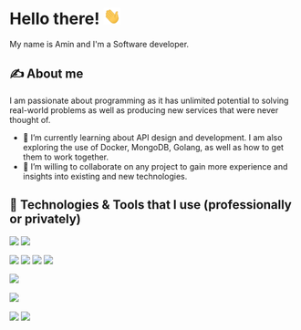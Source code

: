 # Hello there! <img src="https://raw.githubusercontent.com/aminsys/aminsys/main/wave.gif" width="30px">

My name is Amin and I'm a Software developer.

## &#x270d; About me
I am passionate about programming as it has unlimited potential to solving real-world problems as well as producing new services that were never thought of.

- 🌱 I’m currently learning about API design and development. I am also exploring the use of Docker, MongoDB, Golang, as well as how to get them to work together.
- 👯 I’m willing to collaborate on any project to gain more experience and insights into existing and new technologies.

## 🔧 Technologies & Tools that I use (professionally or privately)
![](https://img.shields.io/badge/Windows-informational?style=flat&logo=Windows&logoColor=white&color=blue)
![](https://img.shields.io/badge/Pop!_OS-informational?style=flat&logo=Pop!_OS&logoColor=white&color=blue)

![](https://img.shields.io/badge/C_sharp-informational?style=flat&logo=csharp&logoColor=white&color=blue)
![](https://img.shields.io/badge/Java-informational?style=flat&logo=openjdk&logoColor=white&color=blue)
![](https://img.shields.io/badge/Python-informational?style=flat&logo=python&logoColor=white&color=blue)
![](https://img.shields.io/badge/Golang-informational?style=flat&logo=go&logoColor=white&color=blue)

![](https://img.shields.io/badge/Visual_Studio_Code-informational?style=flat&logo=visual-studio-code&logoColor=white&color=blue)

![](https://img.shields.io/badge/Docker-informational?style=flat&logo=docker&logoColor=white&color=blue)

![](https://img.shields.io/badge/MS_SQL-informational?style=flat&logo=microsoft-sql-server&logoColor=white&color=blue)
![](https://img.shields.io/badge/MongoDB-informational?style=flat&logo=mongodb&logoColor=white&color=blue)
